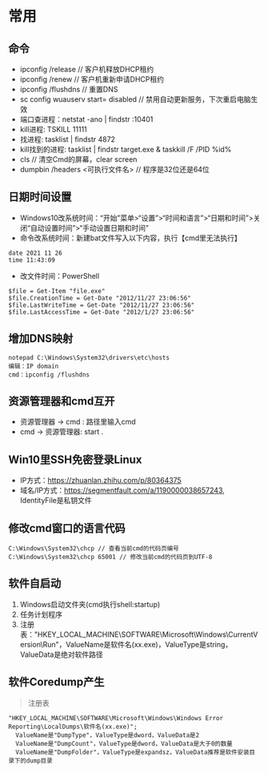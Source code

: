 # 常用

## 命令
* ipconfig /release // 客户机释放DHCP租约
* ipconfig /renew // 客户机重新申请DHCP租约
* ipconfig /flushdns // 重置DNS
* sc config wuauserv start= disabled // 禁用自动更新服务，下次重启电脑生效
* 端口查进程：netstat -ano | findstr :10401
* kill进程: TSKILL 11111
* 找进程: tasklist | findstr 4872
* kill找到的进程: tasklist | findstr target.exe & taskkill /F /PID %id%
* cls // 清空Cmd的屏幕，clear screen
* dumpbin /headers <可执行文件名> // 程序是32位还是64位

## 日期时间设置
* Windows10改系统时间：“开始”菜单>“设置”>“时间和语言”>“日期和时间”>关闭“自动设置时间”>“手动设置日期和时间”
* 命令改系统时间：新建bat文件写入以下内容，执行【cmd里无法执行】

```
date 2021 11 26
time 11:43:09
```

* 改文件时间：PowerShell

```
$file = Get-Item "file.exe"
$file.CreationTime = Get-Date "2012/11/27 23:06:56"
$file.LastWriteTime = Get-Date "2012/11/27 23:06:56"
$file.LastAccessTime = Get-Date "2012/1/27 23:06:56"
```

## 增加DNS映射
```
notepad C:\Windows\System32\drivers\etc\hosts
编辑：IP domain
cmd：ipconfig /flushdns
```

## 资源管理器和cmd互开
* 资源管理器 -> cmd : 路径里输入cmd
* cmd ->  资源管理器: start .

## Win10里SSH免密登录Linux
* IP方式：https://zhuanlan.zhihu.com/p/80364375
* 域名/IP方式：https://segmentfault.com/a/1190000038657243, IdentityFile是私钥文件

## 修改cmd窗口的语言代码
```
C:\Windows\System32\chcp // 查看当前cmd的代码页编号
C:\Windows\System32\chcp 65001 // 修改当前cmd的代码页到UTF-8
```

## 软件自启动
1. Windows启动文件夹(cmd执行shell:startup)
1. 任务计划程序
1. 注册表："HKEY_LOCAL_MACHINE\SOFTWARE\Microsoft\Windows\CurrentVersion\Run"，ValueName是软件名(xx.exe)，ValueType是string，ValueData是绝对软件路径

## 软件Coredump产生
> 注册表

```
"HKEY_LOCAL_MACHINE\SOFTWARE\Microsoft\Windows\Windows Error Reporting\LocalDumps\软件名(xx.exe)";
  ValueName是"DumpType"，ValueType是dword，ValueData是2
  ValueName是"DumpCount"，ValueType是dword，ValueData是大于0的数量
  ValueName是"DumpFolder"，ValueType是expandsz，ValueData推荐是软件安装目录下的dump目录
```
